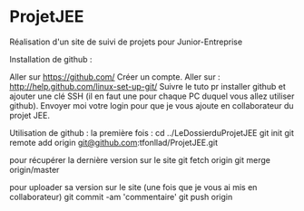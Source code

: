 ProjetJEE
=========

Réalisation d'un site de suivi de projets pour Junior-Entreprise

Installation de github :

Aller sur https://github.com/
Créer un compte.
Aller sur : http://help.github.com/linux-set-up-git/
Suivre le tuto pr installer github et ajouter une clé SSH (il en faut une pour chaque PC duquel vous allez utiliser github).
Envoyer moi votre login pour que je vous ajoute en collaborateur du projet JEE.

Utilisation de github :
la première fois :
cd ../LeDossierduProjetJEE
git init
git remote add origin git@github.com:tfonllad/ProjetJEE.git 

pour récupérer la dernière version sur le site
git fetch origin
git merge origin/master

pour uploader sa version sur le site (une fois que je vous ai mis en collaborateur)
git commit -am 'commentaire'
git push origin








